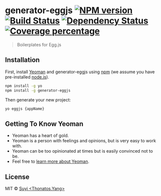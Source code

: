 # generator-eggjs [![NPM version][npm-image]][npm-url] [![Build Status][travis-image]][travis-url] [![Dependency Status][daviddm-image]][daviddm-url] [![Coverage percentage][coveralls-image]][coveralls-url]
> Boilerplates for Egg.js

## Installation

First, install [Yeoman](http://yeoman.io) and generator-eggjs using [npm](https://www.npmjs.com/) (we assume you have pre-installed [node.js](https://nodejs.org/)).

```bash
npm install -g yo
npm install -g generator-eggjs
```

Then generate your new project:

```bash
yo eggjs {appName}
```

## Getting To Know Yeoman

 * Yeoman has a heart of gold.
 * Yeoman is a person with feelings and opinions, but is very easy to work with.
 * Yeoman can be too opinionated at times but is easily convinced not to be.
 * Feel free to [learn more about Yeoman](http://yeoman.io/).

## License

MIT © [Suyi &lt;Thonatos.Yang&gt;](https://www.thonatos.com/)


[npm-image]: https://badge.fury.io/js/generator-eggjs.svg
[npm-url]: https://npmjs.org/package/generator-eggjs
[travis-image]: https://travis-ci.org/eggjs-community/generator-eggjs.svg?branch=master
[travis-url]: https://travis-ci.org/eggjs-community/generator-eggjs
[daviddm-image]: https://david-dm.org/eggjs-community/generator-eggjs.svg?theme=shields.io
[daviddm-url]: https://david-dm.org/eggjs-community/generator-eggjs
[coveralls-image]: https://coveralls.io/repos/eggjs-community/generator-eggjs/badge.svg
[coveralls-url]: https://coveralls.io/r/eggjs-community/generator-eggjs
